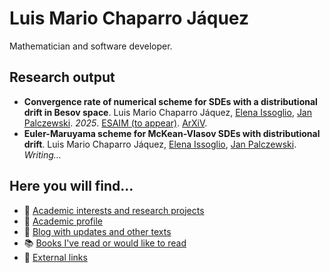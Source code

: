 # Luis Mario Chaparro Jáquez

Mathematician and software developer.

## Research output
- **Convergence rate of numerical scheme for SDEs with a distributional drift in Besov space**.
Luis Mario Chaparro Jáquez, [Elena Issoglio](https://sites.google.com/view/elenaissoglio), [Jan Palczewski](https://www1.maths.leeds.ac.uk/~jp/).
*2025*.
[ESAIM (to appear)](https://doi.org/10.1051/m2an/2025064).
[ArXiV](https://arxiv.org/abs/2309.11396). 
- **Euler-Maruyama scheme for McKean-Vlasov SDEs with distributional drift**.
Luis Mario Chaparro Jáquez, [Elena Issoglio](https://sites.google.com/view/elenaissoglio), [Jan Palczewski](https://www1.maths.leeds.ac.uk/~jp/).
*Writing...*

## Here you will find...
<!--- 📅 [Calendar for Leeds Stats & Probability PGR Seminar](/stats-seminar)-->
<!--- 🏭 [Industry CV](/cv_pro)-->
<!--- 🌅 [Academic CV](/cv_ac) and[Profile](/academic)-->
- 🧮 [Academic interests and research projects](/academic)
- 🌅 [Academic profile](/academic)
- 📔 [Blog with updates and other texts](/posts/)
- 📚️ [Books I've read or would like to read](/books/)
- 🔗 [External links](/external)
